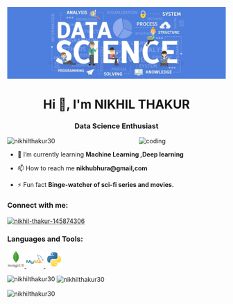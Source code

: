 ![logo](https://github.com/Nikhilthakur30/Nikhilthakur30/blob/main/What-is-Data-Science.jpg)
<h1 align="center">Hi 👋, I'm NIKHIL THAKUR</h1>
<h3 align="center">Data Science Enthusiast</h3>

<img src="https://media.tenor.com/6JptszQgCnkAAAAj/text-work.gif" align="right" alt="coding" width="200" />
<p align="left"> <img src="https://komarev.com/ghpvc/?username=nikhilthakur30&label=Profile%20views&color=0e75b6&style=flat" alt="nikhilthakur30" /> </p>

- 🌱 I’m currently learning **Machine Learning ,Deep learning**

- 📫 How to reach me **nikhubhura@gmail,com**

- ⚡ Fun fact **Binge-watcher of sci-fi series and movies.**

<h3 align="left">Connect with me:</h3>
<p align="left">
<a href="https://linkedin.com/in/nikhil-thakur-145874306" target="blank"><img align="center" src="https://raw.githubusercontent.com/rahuldkjain/github-profile-readme-generator/master/src/images/icons/Social/linked-in-alt.svg" alt="nikhil-thakur-145874306" height="30" width="40" /></a>
</p>

<h3 align="left">Languages and Tools:</h3>
<p align="left"> <a href="https://www.mongodb.com/" target="_blank" rel="noreferrer"> <img src="https://raw.githubusercontent.com/devicons/devicon/master/icons/mongodb/mongodb-original-wordmark.svg" alt="mongodb" width="40" height="40"/> </a> <a href="https://www.mysql.com/" target="_blank" rel="noreferrer"> <img src="https://raw.githubusercontent.com/devicons/devicon/master/icons/mysql/mysql-original-wordmark.svg" alt="mysql" width="40" height="40"/> </a> <a href="https://www.python.org" target="_blank" rel="noreferrer"> <img src="https://raw.githubusercontent.com/devicons/devicon/master/icons/python/python-original.svg" alt="python" width="40" height="40"/> </a> </p>

<p><img align="left" src="https://github-readme-stats.vercel.app/api/top-langs?username=nikhilthakur30&show_icons=true&locale=en&layout=compact" alt="nikhilthakur30" /></p>

<p>&nbsp;<img align="center" src="https://github-readme-stats.vercel.app/api?username=nikhilthakur30&show_icons=true&locale=en" alt="nikhilthakur30" /></p>

<p><img align="center" src="https://github-readme-streak-stats.herokuapp.com/?user=nikhilthakur30&" alt="nikhilthakur30" /></p>
